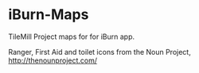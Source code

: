 iBurn-Maps
==============

TileMill Project maps for for iBurn app.

Ranger, First Aid and toilet icons from the Noun Project, http://thenounproject.com/
